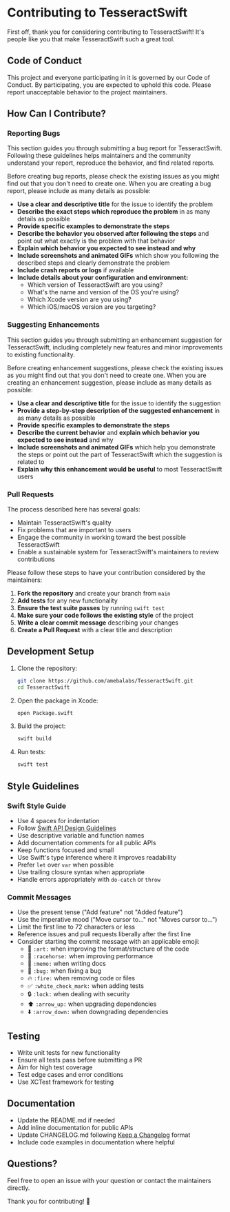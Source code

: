 # Contributing to TesseractSwift

First off, thank you for considering contributing to TesseractSwift! It's people like you that make TesseractSwift such a great tool.

## Code of Conduct

This project and everyone participating in it is governed by our Code of Conduct. By participating, you are expected to uphold this code. Please report unacceptable behavior to the project maintainers.

## How Can I Contribute?

### Reporting Bugs

This section guides you through submitting a bug report for TesseractSwift. Following these guidelines helps maintainers and the community understand your report, reproduce the behavior, and find related reports.

Before creating bug reports, please check the existing issues as you might find out that you don't need to create one. When you are creating a bug report, please include as many details as possible:

- **Use a clear and descriptive title** for the issue to identify the problem
- **Describe the exact steps which reproduce the problem** in as many details as possible
- **Provide specific examples to demonstrate the steps**
- **Describe the behavior you observed after following the steps** and point out what exactly is the problem with that behavior
- **Explain which behavior you expected to see instead and why**
- **Include screenshots and animated GIFs** which show you following the described steps and clearly demonstrate the problem
- **Include crash reports or logs** if available
- **Include details about your configuration and environment:**
  - Which version of TesseractSwift are you using?
  - What's the name and version of the OS you're using?
  - Which Xcode version are you using?
  - Which iOS/macOS version are you targeting?

### Suggesting Enhancements

This section guides you through submitting an enhancement suggestion for TesseractSwift, including completely new features and minor improvements to existing functionality.

Before creating enhancement suggestions, please check the existing issues as you might find out that you don't need to create one. When you are creating an enhancement suggestion, please include as many details as possible:

- **Use a clear and descriptive title** for the issue to identify the suggestion
- **Provide a step-by-step description of the suggested enhancement** in as many details as possible
- **Provide specific examples to demonstrate the steps**
- **Describe the current behavior** and **explain which behavior you expected to see instead** and why
- **Include screenshots and animated GIFs** which help you demonstrate the steps or point out the part of TesseractSwift which the suggestion is related to
- **Explain why this enhancement would be useful** to most TesseractSwift users

### Pull Requests

The process described here has several goals:

- Maintain TesseractSwift's quality
- Fix problems that are important to users
- Engage the community in working toward the best possible TesseractSwift
- Enable a sustainable system for TesseractSwift's maintainers to review contributions

Please follow these steps to have your contribution considered by the maintainers:

1. **Fork the repository** and create your branch from `main`
2. **Add tests** for any new functionality
3. **Ensure the test suite passes** by running `swift test`
4. **Make sure your code follows the existing style** of the project
5. **Write a clear commit message** describing your changes
6. **Create a Pull Request** with a clear title and description

## Development Setup

1. Clone the repository:
   ```bash
   git clone https://github.com/amebalabs/TesseractSwift.git
   cd TesseractSwift
   ```

2. Open the package in Xcode:
   ```bash
   open Package.swift
   ```

3. Build the project:
   ```bash
   swift build
   ```

4. Run tests:
   ```bash
   swift test
   ```

## Style Guidelines

### Swift Style Guide

- Use 4 spaces for indentation
- Follow [Swift API Design Guidelines](https://swift.org/documentation/api-design-guidelines/)
- Use descriptive variable and function names
- Add documentation comments for all public APIs
- Keep functions focused and small
- Use Swift's type inference where it improves readability
- Prefer `let` over `var` when possible
- Use trailing closure syntax when appropriate
- Handle errors appropriately with `do-catch` or `throw`

### Commit Messages

- Use the present tense ("Add feature" not "Added feature")
- Use the imperative mood ("Move cursor to..." not "Moves cursor to...")
- Limit the first line to 72 characters or less
- Reference issues and pull requests liberally after the first line
- Consider starting the commit message with an applicable emoji:
  - 🎨 `:art:` when improving the format/structure of the code
  - 🐎 `:racehorse:` when improving performance
  - 📝 `:memo:` when writing docs
  - 🐛 `:bug:` when fixing a bug
  - 🔥 `:fire:` when removing code or files
  - ✅ `:white_check_mark:` when adding tests
  - 🔒 `:lock:` when dealing with security
  - ⬆️ `:arrow_up:` when upgrading dependencies
  - ⬇️ `:arrow_down:` when downgrading dependencies

## Testing

- Write unit tests for new functionality
- Ensure all tests pass before submitting a PR
- Aim for high test coverage
- Test edge cases and error conditions
- Use XCTest framework for testing

## Documentation

- Update the README.md if needed
- Add inline documentation for public APIs
- Update CHANGELOG.md following [Keep a Changelog](https://keepachangelog.com/) format
- Include code examples in documentation where helpful

## Questions?

Feel free to open an issue with your question or contact the maintainers directly.

Thank you for contributing! 🎉